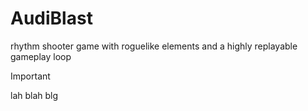 # AudiBlast
 rhythm shooter game with roguelike elements and a highly replayable gameplay loop

>[!IMPORTANT]
>lah blah blg

